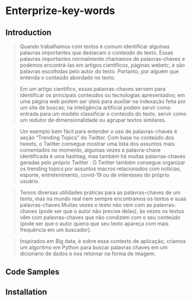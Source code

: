 # Enterprize-key-words

## Introduction

>Quando trabalhamos com textos é comum identificar algumas palavras importantes que destacam o conteúdo do texto. Essas palavras importantes normalmente chamamos de palavras-chaves e podemos encontrá-las  em artigos científicos, páginas webetc, e são palavras escolhidas pelo autor do texto. Portanto, por alguém que entenda o conteúdo abordado no  texto.

>Em um artigo científico, essas palavras-chaves servem para identificar os principais conteúdos ou tecnologias apresentados; em uma página web podem ser úteis para auxiliar na indexação feita por um site de buscas; na inteligência artificial podem servir como entrada para um modelo classificar o conteúdo do texto, servir como um redutor de dimensionalidade ou agrupar textos similares.

>Um exemplo bem fácil para entender  o uso de palavras-chaves é seção “Trending Topics” do Twitter. Com base no conteúdo dos tweets, o Twitter consegue mostrar uma lista dos assuntos mais comentados no momento, algumas vezes a palavra-chave identificada é uma hashtag, mas também há muitas palavras-chaves geradas pelo próprio Twitter . O Twitter também consegue organizar os trending topics por assuntos macros relacionados com notícias, esporte, entretenimento, covid-19 ou de interesses do próprio usuário.

>Temos diversas utilidades práticas para as palavras-chaves de um texto, mas no mundo real nem sempre encontramos os textos e suas palavras-chaves.Muitas vezes o texto não vem com as palavras-chaves (pode ser que o autor não precise delas), às vezes os textos vêm com palavras-chaves que não condizem com o seu conteúdo (pode ser que o autor queira que seu texto apareça com mais frequência em um buscador).

>Inspirados em Big data, é sobre esse contexto de aplicação, criamos um algoritmo em Python para buscar palavras chaves em um dicionário de dados e nos retornar na forma de imagem. 

## Code Samples

> 

## Installation

> 